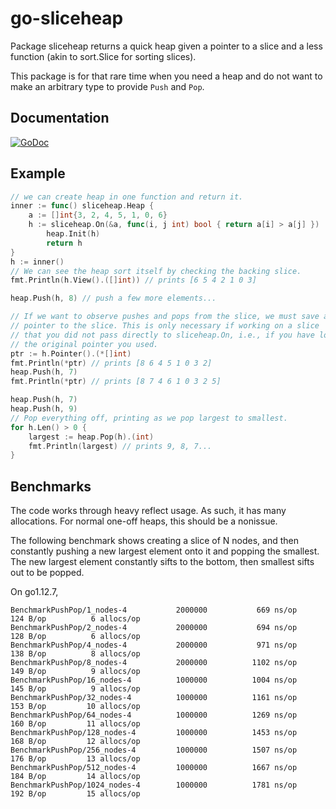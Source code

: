 go-sliceheap
============

Package sliceheap returns a quick heap given a pointer to a slice and a less
function (akin to sort.Slice for sorting slices).

This package is for that rare time when you need a heap and do not want to make
an arbitrary type to provide `Push` and `Pop`.

Documentation
-------------

[![GoDoc](https://godoc.org/github.com/twmb/go-sliceheap?status.svg)](https://godoc.org/github.com/twmb/go-sliceheap)

Example
-------

```go
// we can create heap in one function and return it.
inner := func() sliceheap.Heap {
	a := []int{3, 2, 4, 5, 1, 0, 6}
	h := sliceheap.On(&a, func(i, j int) bool { return a[i] > a[j] })
        heap.Init(h)
        return h
}
h := inner()
// We can see the heap sort itself by checking the backing slice.
fmt.Println(h.View().([]int)) // prints [6 5 4 2 1 0 3]

heap.Push(h, 8) // push a few more elements...

// If we want to observe pushes and pops from the slice, we must save a
// pointer to the slice. This is only necessary if working on a slice
// that you did not pass directly to sliceheap.On, i.e., if you have lost
// the original pointer you used.
ptr := h.Pointer().(*[]int)
fmt.Println(*ptr) // prints [8 6 4 5 1 0 3 2]
heap.Push(h, 7)
fmt.Println(*ptr) // prints [8 7 4 6 1 0 3 2 5]

heap.Push(h, 7)
heap.Push(h, 9)
// Pop everything off, printing as we pop largest to smallest.
for h.Len() > 0 {
	largest := heap.Pop(h).(int)
	fmt.Println(largest) // prints 9, 8, 7...
}
```

Benchmarks
----------

The code works through heavy reflect usage. As such, it has many allocations.
For normal one-off heaps, this should be a nonissue.

The following benchmark shows creating a slice of N nodes, and then constantly
pushing a new largest element onto it and popping the smallest. The new largest
element constantly sifts to the bottom, then smallest sifts out to be popped.

On go1.12.7,

```
BenchmarkPushPop/1_nodes-4         	 2000000	       669 ns/op	     124 B/op	       6 allocs/op
BenchmarkPushPop/2_nodes-4         	 2000000	       694 ns/op	     128 B/op	       6 allocs/op
BenchmarkPushPop/4_nodes-4         	 2000000	       971 ns/op	     138 B/op	       8 allocs/op
BenchmarkPushPop/8_nodes-4         	 2000000	      1102 ns/op	     149 B/op	       9 allocs/op
BenchmarkPushPop/16_nodes-4        	 1000000	      1004 ns/op	     145 B/op	       9 allocs/op
BenchmarkPushPop/32_nodes-4        	 1000000	      1161 ns/op	     153 B/op	      10 allocs/op
BenchmarkPushPop/64_nodes-4        	 1000000	      1269 ns/op	     160 B/op	      11 allocs/op
BenchmarkPushPop/128_nodes-4       	 1000000	      1453 ns/op	     168 B/op	      12 allocs/op
BenchmarkPushPop/256_nodes-4       	 1000000	      1507 ns/op	     176 B/op	      13 allocs/op
BenchmarkPushPop/512_nodes-4       	 1000000	      1667 ns/op	     184 B/op	      14 allocs/op
BenchmarkPushPop/1024_nodes-4      	 1000000	      1781 ns/op	     192 B/op	      15 allocs/op
```
